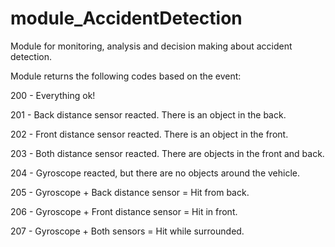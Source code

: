 # module_AccidentDetection
Module for monitoring, analysis and decision making about accident detection.

Module returns the following codes based on the event:

200 - Everything ok!

201 - Back distance sensor reacted. There is an object in the back. 

202 - Front distance sensor reacted. There is an object in the front.

203 - Both distance sensor reacted. There are objects in the front and back.

204 - Gyroscope reacted, but there are no objects around the vehicle.

205 - Gyroscope + Back distance sensor = Hit from back.

206 - Gyroscope + Front distance sensor = Hit in front.

207 - Gyroscope + Both sensors = Hit while surrounded.
